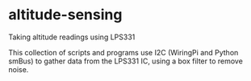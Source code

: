 # altitude-sensing
Taking altitude readings using LPS331

This collection of scripts and programs use I2C (WiringPi and Python smBus) to gather data from the LPS331 IC, using a box filter to remove noise.

